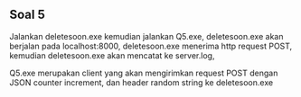## Soal 5

Jalankan deletesoon.exe kemudian jalankan Q5.exe, deletesoon.exe akan berjalan pada localhost:8000, deletesoon.exe menerima http request POST, kemudian deletesoon.exe akan mencatat ke server.log, 

Q5.exe merupakan client yang akan mengirimkan request POST dengan JSON counter increment, dan header random string ke deletesoon.exe